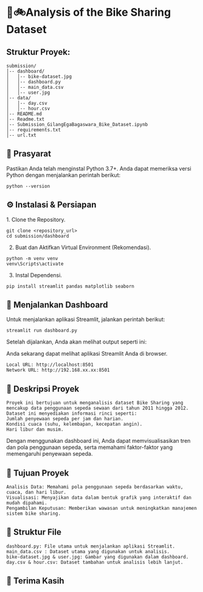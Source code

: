 # 🔗🚲Analysis of the Bike Sharing Dataset

## Struktur Proyek:
```
submission/
│-- dashboard/
│   │-- bike-dataset.jpg
│   │-- dashboard.py
│   │-- main_data.csv
│   │-- user.jpg
│-- data/
│   │-- day.csv
│   │-- hour.csv
│-- README.md
│-- Readme.txt
│-- Submission_GilangEgaBagaswara_Bike_Dataset.ipynb
│-- requirements.txt
│-- url.txt

```
## 🔧 Prasyarat
Pastikan Anda telah menginstal Python 3.7+. Anda dapat memeriksa versi Python dengan menjalankan perintah berikut:
```
python --version
```
## ⚙️ Instalasi & Persiapan
1️. Clone the Repository.
```
git clone <repository_url>
cd submission/dashboard
```
2. Buat dan Aktifkan Virtual Environment (Rekomendasi).
```
python -m venv venv
venv\Scripts\activate
```
3. Instal Dependensi.
```
pip install streamlit pandas matplotlib seaborn
```
## 🚀 Menjalankan Dashboard
Untuk menjalankan aplikasi Streamlit, jalankan perintah berikut:
```
streamlit run dashboard.py
```
Setelah dijalankan, Anda akan melihat output seperti ini:

Anda sekarang dapat melihat aplikasi Streamlit Anda di browser.
```
Local URL: http://localhost:8501
Network URL: http://192.168.xx.xx:8501

```
## 📝 Deskripsi Proyek
```
Proyek ini bertujuan untuk menganalisis dataset Bike Sharing yang mencakup data penggunaan sepeda sewaan dari tahun 2011 hingga 2012. Dataset ini menyediakan informasi rinci seperti:
Jumlah penyewaan sepeda per jam dan harian.
Kondisi cuaca (suhu, kelembapan, kecepatan angin).
Hari libur dan musim.
```
Dengan menggunakan dashboard ini, Anda dapat memvisualisasikan tren dan pola penggunaan sepeda, serta memahami faktor-faktor yang memengaruhi penyewaan sepeda.


## 🎯 Tujuan Proyek
```
Analisis Data: Memahami pola penggunaan sepeda berdasarkan waktu, cuaca, dan hari libur.
Visualisasi: Menyajikan data dalam bentuk grafik yang interaktif dan mudah dipahami.
Pengambilan Keputusan: Memberikan wawasan untuk meningkatkan manajemen sistem bike sharing.
```

## 📂 Struktur File
```
dashboard.py: File utama untuk menjalankan aplikasi Streamlit.
main_data.csv : Dataset utama yang digunakan untuk analisis.
bike-dataset.jpg & user.jpg: Gambar yang digunakan dalam dashboard.
day.csv & hour.csv: Dataset tambahan untuk analisis lebih lanjut.
```

## 🙏 Terima Kasih

